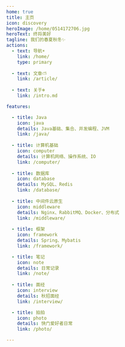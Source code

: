 ```yaml
---
home: true
title: 主页
icon: discovery
heroImage: /home/0514172706.jpg
heroText: 终将美好
tagline: 我们的春夏秋冬✨
actions:
  - text: 导航☀️
    link: /home/
    type: primary
    
  - text: 文章⛅
    link: /article/
     
  - text: 关于❄️
    link: /intro.md

features:

  - title: Java
    icon: java
    details: Java基础、集合、并发编程、JVM
    link: /java/
    
  - title: 计算机基础
    icon: computer
    details: 计算机网络、操作系统、IO
    link: /computer/
  
  - title: 数据库
    icon: database
    details: MySQL、Redis
    link: /database/
    
  - title: 中间件云原生
    icon: middleware
    details: Nginx、RabbitMQ、Docker、分布式
    link: /middleware/ 
    
  - title: 框架
    icon: framework
    details: Spring、Mybatis
    link: /framework/

  - title: 笔记
    icon: note
    details: 日常记录
    link: /note/
    
  - title: 面经
    icon: interview
    details: 秋招面经
    link: /interview/  

  - title: 拍拍
    icon: photo
    details: 快门爱好者日常
    link: /photo/

---
```


